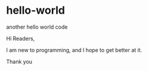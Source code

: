 # hello-world
another hello world code

Hi Readers,

I am new to programming, and I hope to get better at it.

Thank you
